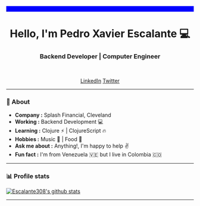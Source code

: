 <div style="background-color: blue; height:15px">.</div>
<h1 align="center"> Hello, I'm Pedro Xavier Escalante 💻 </h1>
<h3 align="center">  Backend Developer | Computer Engineer </h3> <br>

<p align="center"> 
<a href="https://www.linkedin.com/in/pedro-xavier-escalante/">LinkedIn</a>
<a href="https://twitter.com/pedresca">Twitter</a>
</p>

---------------------------------------------------------------------------------------------------------------------------------------------------------------------------------
### 🤔 About
-  **Company :** Splash Financial, Cleveland
-  **Working :**  Backend Development :computer: 
-  **Learning :** Clojure ⚡ | ClojureScript :fire:	
-  **Hobbies :** Music 🎵 | Food 🥘
-  **Ask me about :** Anything!, I'm happy to help :v:
-  **Fun fact :** I'm from Venezuela 🇻🇪  but I live in Colombia 🇨🇴 

---------------------------------------------------------------------------------------------------------------------------------------------------------------------------------

### 📊 Profile stats

[![Escalante308's github stats](https://github-readme-stats.vercel.app/api?username=Escalante308&show_icons=true&title_color=fff&icon_color=79ff97&text_color=9f9f9f&bg_color=151515)](https://github.com/Escalante308/github-readme-stats)

-------------------------------------------------------------------------------------------------------------------------------------------------------------------------------

